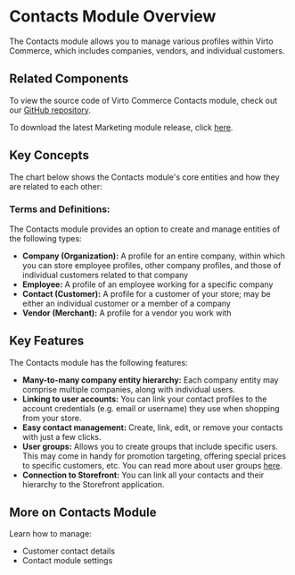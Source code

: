 ﻿
# Contacts Module Overview
The Contacts module allows you to manage various profiles within Virto Commerce, which includes companies, vendors, and individual customers.

## Related Components
To view the source code of Virto Commerce Contacts module, check out our [GitHub repository](https://github.com/VirtoCommerce/vc-module-customer).

To download the latest Marketing module release, click [here](https://github.com/VirtoCommerce/vc-module-customer/releases).

## Key Concepts
The chart below shows the Contacts module's core entities and how they are related to each other:

<!---CHART--->

### Terms and Definitions:

The Contacts module provides an option to create and manage entities of the following types:

+ **Company (Organization):** A profile for an entire company, within which you can store employee profiles, other company profiles, and those of individual customers related to that company
+ **Employee:** A profile of an employee working for a specific company
+ **Contact (Customer):** A profile for a customer of your store; may be either an individual customer or a member of a company
+ **Vendor (Merchant):** A profile for a vendor you work with 
  
## Key Features
The Contacts module has the following features:

+ **Many-to-many company entity hierarchy:** Each company entity may comprise multiple companies, along with individual users.
+ **Linking to user accounts:** You can link your contact profiles to the account credentials (e.g. email or username) they use when shopping from your store.
+ **Easy contact management:** Create, link, edit, or remove your contacts with just a few clicks.
+ **User groups:** Allows you to create groups that include specific users. This may come in handy for promotion targeting, offering special prices to specific customers, etc. You can read more about user groups [here](https://docs.virtocommerce.org/new/user_docs/catalog-personalization/user-groups/).
+ **Connection to Storefront:** You can link all your contacts and their hierarchy to the Storefront application.

## More on Contacts Module
Learn how to manage:

+ Customer contact details<!---LINK--->
+ Contact module settings<!---LINK--->

